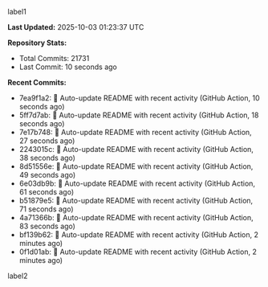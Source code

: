 
label1 
<!-- ACTIVITY_START -->
**Last Updated:** 2025-10-03 01:23:37 UTC

**Repository Stats:**
- Total Commits: 21731
- Last Commit: 10 seconds ago

**Recent Commits:**
- 7ea9f1a2: 🤖 Auto-update README with recent activity (GitHub Action, 10 seconds ago)
- 5ff7d7ab: 🤖 Auto-update README with recent activity (GitHub Action, 18 seconds ago)
- 7e17b748: 🤖 Auto-update README with recent activity (GitHub Action, 27 seconds ago)
- 2243015c: 🤖 Auto-update README with recent activity (GitHub Action, 38 seconds ago)
- 8d51556e: 🤖 Auto-update README with recent activity (GitHub Action, 49 seconds ago)
- 6e03db9b: 🤖 Auto-update README with recent activity (GitHub Action, 61 seconds ago)
- b51879e5: 🤖 Auto-update README with recent activity (GitHub Action, 71 seconds ago)
- 4a71366b: 🤖 Auto-update README with recent activity (GitHub Action, 83 seconds ago)
- bf139b62: 🤖 Auto-update README with recent activity (GitHub Action, 2 minutes ago)
- 0f1d01ab: 🤖 Auto-update README with recent activity (GitHub Action, 2 minutes ago)
<!-- ACTIVITY_END -->

label2
